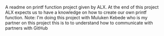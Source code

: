 A readme on printf function project given by ALX.
At the end of this project ALX expects us to have a knowledge on how to create our own printf function.
Note: I'm doing this project with Muluken Kebede who is my partner on this project
this is to to understand how to communicate with partners with GitHub
